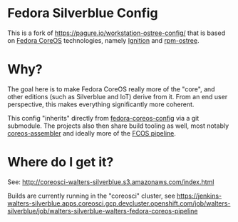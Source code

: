 Fedora Silverblue Config
===

This is a fork of https://pagure.io/workstation-ostree-config/
that is based on [Fedora CoreOS](https://coreos.fedoraproject.org/)
technologies, namely [Ignition](https://github.com/coreos/ignition)
and [rpm-ostree](https://github.com/coreos/rpm-ostree/).

Why?
===

The goal here is to make Fedora CoreOS really more of the "core",
and other editions (such as Silverblue and IoT) derive from it.
From an end user perspective, this makes everything significantly
more coherent.

This config "inherits" directly from [fedora-coreos-config](https://github.com/coreos/fedora-coreos-config)
via a git submodule. The projects also then share build tooling as well, most notably
[coreos-assembler](https://github.com/coreos/coreos-assembler/) and
ideally more of the [FCOS pipeline](https://github.com/coreos/fedora-coreos-pipeline).

Where do I get it?
===

See: http://coreosci-walters-silverblue.s3.amazonaws.com/index.html

Builds are currently running in the "coreosci" cluster, see
https://jenkins-walters-silverblue.apps.coreosci.gcp.devcluster.openshift.com/job/walters-silverblue/job/walters-silverblue-walters-fedora-coreos-pipeline

